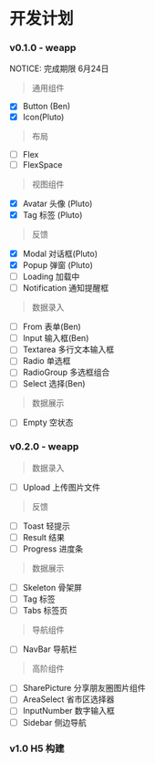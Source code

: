 # 开发计划

### v0.1.0  - weapp
NOTICE: 完成期限 6月24日
> 通用组件

- [x] Button (Ben)
- [x] Icon(Pluto)

> 布局

- [ ] Flex
- [ ] FlexSpace

> 视图组件

- [x] Avatar 头像 (Pluto)
- [x] Tag 标签 (Pluto)

> 反馈

- [x] Modal 对话框(Pluto)
- [x] Popup 弹窗 (Pluto)
- [ ] Loading 加载中
- [ ] Notification 通知提醒框

> 数据录入

- [ ] From 表单(Ben)
- [ ] Input 输入框(Ben)
- [ ] Textarea 多行文本输入框
- [ ] Radio 单选框
- [ ] RadioGroup 多选框组合
- [ ] Select 选择(Ben)

> 数据展示
- [ ] Empty 空状态

### v0.2.0 - weapp

> 数据录入
- [ ] Upload 上传图片文件

> 反馈
- [ ] Toast 轻提示
- [ ] Result 结果
- [ ] Progress 进度条

> 数据展示
- [ ] Skeleton 骨架屏
- [ ] Tag 标签
- [ ] Tabs 标签页

> 导航组件
- [ ] NavBar 导航栏

> 高阶组件
- [ ] SharePicture 分享朋友圈图片组件
- [ ] AreaSelect 省市区选择器
- [ ] InputNumber 数字输入框 
- [ ] Sidebar 侧边导航

### v1.0 H5 构建
